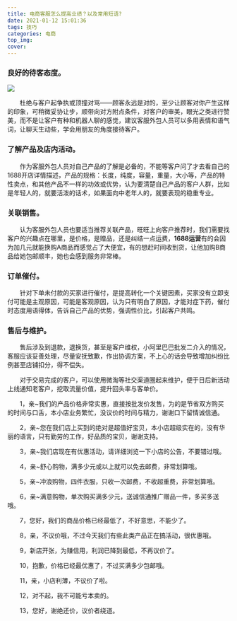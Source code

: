 ```yaml
---
title: 电商客服怎么提高业绩？以及常用短语?
date: 2021-01-12 15:01:36
tags: 技巧
categories: 电商
top_img:
cover:
---
```


### 良好的待客态度。

![](https://cdn.jsdelivr.net/gh/Nesxc/file@master/kfhf.jpg)



　　杜绝与客户起争执或顶撞对骂——顾客永远是对的，至少让顾客对你产生这样的印象，可稍微妥协让步，顺带向对方附点条件，对客户的审美，眼光之类进行赞美，而不是让客户有种和机器人聊的感觉，建议客服外包人员可以多用表情和语气词，让聊天生动些，学会用朋友的角度接待客户。



### 了解产品及店内活动。

　　作为客服外包人员对自己产品的了解是必备的，不能等客户问了才去看自己的1688开店详情描述，产品的规格：长度，纯度，容量，重量，大小等，产品的特性卖点，和其他产品不一样的功效或优势，认为要清楚自己产品的客户人群，比如是年轻人的，就要活泼的话术，如果面向中老年人的，就要表现的稳重专业。



### 关联销售。

　　认为客服外包人员也要适当推荐关联产品，旺旺上向客户推荐时，我们需要找客户的兴趣点在哪里，是价格，是赠品，还是纠结一点运费，**1688运营**有的会因为加几元就能换购A商品而感觉占了大便宜，有的想赶时间收到货，让他加购B商品给她包邮顺丰，她也会感到服务非常棒。



### 订单催付。

　　针对下单未付款的买家进行催付，是提高转化一个关键因素，买家没有立即支付可能是主观原因，可能是客观原因，认为只有明白了原因，才能对症下药，催付时态度用语得体，告诉自己产品的优势，强调性价比，引起客户共鸣。



### 售后与维护。

　　售后涉及到退款，退换货，甚至是客户维权，小阿里巴巴批发二介入的情况，客服应该妥善处理，尽量安抚致歉，作出协调方案，不上心的话会导致增加纠纷比例甚至店铺扣分，得不偿失。

　　对于交易完成的客户，可以使用微淘等社交渠道圈起来维护，便于日后新活动上线通知老客户，挖取流量价值，提升回头率与客单价。



　　1，亲~我们的产品价格非常实惠，直接按批发价发售，为的是节省双方购买的时间与口舌，本小店业务繁忙，没议价的时间与精力，谢谢口下留情诚信通。



　　2，亲~您在我们店上买到的绝对是超值好宝贝，本小店超级实在的，没有华丽的语言，只有勤劳的工作，好品质的宝贝，谢谢支持。



　　3，亲~我们店现在有优惠活动，请详细浏览一下小店的公告，不要错过哦。



　　4，亲~舒心购物，满多少元或以上就可以免去邮费，非常划算哦。



　　5，亲~冲浪购物，四件衣服，只收一次邮费，不收超重费，非常划算哦。



　　6，亲~满意购物，单次购买满多少元，送诚信通推广赠品一件，多买多送哦。



　　7，您好，我们的商品价格已经最低了，不好意思，不能少了。



　　8，亲，不议价哦，不过今天我们有些此类产品正在搞活动，很优惠哦。



　　9，新店开张，为赚信用，利润已降到最低，不再议价了。



　　10，抱歉，价格已经最优惠了，不过买满多少包邮哦。



　　11，亲，小店利薄，不议价了啦。



　　12，对不起，我不可能亏本卖的。



　　13，您好，谢绝还价，议价者绕道。